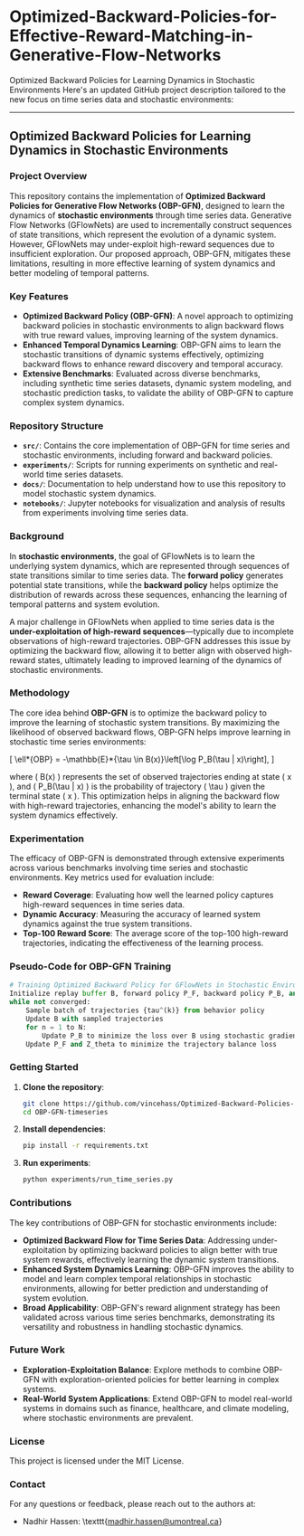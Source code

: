 # Optimized-Backward-Policies-for-Effective-Reward-Matching-in-Generative-Flow-Networks

Optimized Backward Policies for Learning Dynamics in Stochastic Environments
Here's an updated GitHub project description tailored to the new focus on time series data and stochastic environments:

---

## Optimized Backward Policies for Learning Dynamics in Stochastic Environments

### Project Overview

This repository contains the implementation of **Optimized Backward Policies for Generative Flow Networks (OBP-GFN)**, designed to learn the dynamics of **stochastic environments** through time series data. Generative Flow Networks (GFlowNets) are used to incrementally construct sequences of state transitions, which represent the evolution of a dynamic system. However, GFlowNets may under-exploit high-reward sequences due to insufficient exploration. Our proposed approach, OBP-GFN, mitigates these limitations, resulting in more effective learning of system dynamics and better modeling of temporal patterns.

### Key Features

- **Optimized Backward Policy (OBP-GFN)**: A novel approach to optimizing backward policies in stochastic environments to align backward flows with true reward values, improving learning of the system dynamics.
- **Enhanced Temporal Dynamics Learning**: OBP-GFN aims to learn the stochastic transitions of dynamic systems effectively, optimizing backward flows to enhance reward discovery and temporal accuracy.
- **Extensive Benchmarks**: Evaluated across diverse benchmarks, including synthetic time series datasets, dynamic system modeling, and stochastic prediction tasks, to validate the ability of OBP-GFN to capture complex system dynamics.

### Repository Structure

- **`src/`**: Contains the core implementation of OBP-GFN for time series and stochastic environments, including forward and backward policies.
- **`experiments/`**: Scripts for running experiments on synthetic and real-world time series datasets.
- **`docs/`**: Documentation to help understand how to use this repository to model stochastic system dynamics.
- **`notebooks/`**: Jupyter notebooks for visualization and analysis of results from experiments involving time series data.

### Background

In **stochastic environments**, the goal of GFlowNets is to learn the underlying system dynamics, which are represented through sequences of state transitions similar to time series data. The **forward policy** generates potential state transitions, while the **backward policy** helps optimize the distribution of rewards across these sequences, enhancing the learning of temporal patterns and system evolution.

A major challenge in GFlowNets when applied to time series data is the **under-exploitation of high-reward sequences**—typically due to incomplete observations of high-reward trajectories. OBP-GFN addresses this issue by optimizing the backward flow, allowing it to better align with observed high-reward states, ultimately leading to improved learning of the dynamics of stochastic environments.

### Methodology

The core idea behind **OBP-GFN** is to optimize the backward policy to improve the learning of stochastic system transitions. By maximizing the likelihood of observed backward flows, OBP-GFN helps improve learning in stochastic time series environments:

\[
\ell*{OBP} = -\mathbb{E}*{\tau \in B(x)}\left[\log P_B(\tau | x)\right],
\]

where \( B(x) \) represents the set of observed trajectories ending at state \( x \), and \( P_B(\tau | x) \) is the probability of trajectory \( \tau \) given the terminal state \( x \). This optimization helps in aligning the backward flow with high-reward trajectories, enhancing the model's ability to learn the system dynamics effectively.

### Experimentation

The efficacy of OBP-GFN is demonstrated through extensive experiments across various benchmarks involving time series and stochastic environments. Key metrics used for evaluation include:

- **Reward Coverage**: Evaluating how well the learned policy captures high-reward sequences in time series data.
- **Dynamic Accuracy**: Measuring the accuracy of learned system dynamics against the true system transitions.
- **Top-100 Reward Score**: The average score of the top-100 high-reward trajectories, indicating the effectiveness of the learning process.

### Pseudo-Code for OBP-GFN Training

```python
# Training Optimized Backward Policy for GFlowNets in Stochastic Environments
Initialize replay buffer B, forward policy P_F, backward policy P_B, and parameter Z_theta
while not converged:
    Sample batch of trajectories {tau^(k)} from behavior policy
    Update B with sampled trajectories
    for n = 1 to N:
        Update P_B to minimize the loss over B using stochastic gradients
    Update P_F and Z_theta to minimize the trajectory balance loss
```

### Getting Started

1. **Clone the repository**:
   ```bash
   git clone https://github.com/vincehass/Optimized-Backward-Policies-for-Effective-Reward-Matching-in-Generative-Flow-Networks.git
   cd OBP-GFN-timeseries
   ```
2. **Install dependencies**:
   ```bash
   pip install -r requirements.txt
   ```
3. **Run experiments**:
   ```bash
   python experiments/run_time_series.py
   ```

### Contributions

The key contributions of OBP-GFN for stochastic environments include:

- **Optimized Backward Flow for Time Series Data**: Addressing under-exploitation by optimizing backward policies to align better with true system rewards, effectively learning the dynamic system transitions.
- **Enhanced System Dynamics Learning**: OBP-GFN improves the ability to model and learn complex temporal relationships in stochastic environments, allowing for better prediction and understanding of system evolution.
- **Broad Applicability**: OBP-GFN's reward alignment strategy has been validated across various time series benchmarks, demonstrating its versatility and robustness in handling stochastic dynamics.

### Future Work

- **Exploration-Exploitation Balance**: Explore methods to combine OBP-GFN with exploration-oriented policies for better learning in complex systems.
- **Real-World System Applications**: Extend OBP-GFN to model real-world systems in domains such as finance, healthcare, and climate modeling, where stochastic environments are prevalent.

### License

This project is licensed under the MIT License.

### Contact

For any questions or feedback, please reach out to the authors at:

- Nadhir Hassen: \texttt{madhir.hassen@umontreal.ca}
